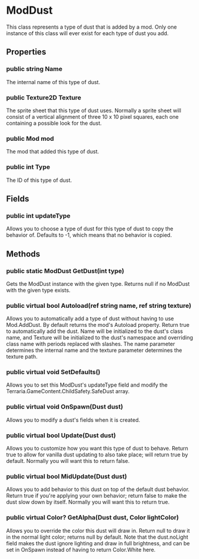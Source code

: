 # ModDust

This class represents a type of dust that is added by a mod. Only one instance of this class will ever exist for each type of dust you add.

## Properties

### public string Name

The internal name of this type of dust.

### public Texture2D Texture

The sprite sheet that this type of dust uses. Normally a sprite sheet will consist of a vertical alignment of three 10 x 10 pixel squares, each one containing a possible look for the dust.

### public Mod mod

The mod that added this type of dust.

### public int Type

The ID of this type of dust.

## Fields

### public int updateType

Allows you to choose a type of dust for this type of dust to copy the behavior of. Defaults to -1, which means that no behavior is copied.

## Methods

### public static ModDust GetDust(int type)

Gets the ModDust instance with the given type. Returns null if no ModDust with the given type exists.

### public virtual bool Autoload(ref string name, ref string texture)

Allows you to automatically add a type of dust without having to use Mod.AddDust. By default returns the mod's Autoload property. Return true to automatically add the dust. Name will be initialized to the dust's class name, and Texture will be initialized to the dust's namespace and overriding class name with periods replaced with slashes. The name parameter determines the internal name and the texture parameter determines the texture path.

### public virtual void SetDefaults()

Allows you to set this ModDust's updateType field and modify the Terraria.GameContent.ChildSafety.SafeDust array.

### public virtual void OnSpawn(Dust dust)

Allows you to modify a dust's fields when it is created.

### public virtual bool Update(Dust dust)

Allows you to customize how you want this type of dust to behave. Return true to allow for vanilla dust updating to also take place; will return true by default. Normally you will want this to return false.

### public virtual bool MidUpdate(Dust dust)

Allows you to add behavior to this dust on top of the default dust behavior. Return true if you're applying your own behavior; return false to make the dust slow down by itself. Normally you will want this to return true.

### public virtual Color? GetAlpha(Dust dust, Color lightColor)

Allows you to override the color this dust will draw in. Return null to draw it in the normal light color; returns null by default. Note that the dust.noLight field makes the dust ignore lighting and draw in full brightness, and can be set in OnSpawn instead of having to return Color.White here.